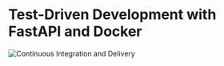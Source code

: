 # Test-Driven Development with FastAPI and Docker

![Continuous Integration and Delivery](https://github.com/huntabyte/fastapi-tdd-docker/workflows/Continuous%20Integration%20&%20Delivery/badge.svg?branch=main)
